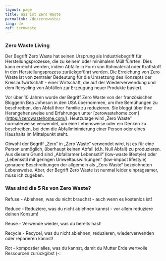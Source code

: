 ```yaml
---
layout: page
title: Was ist Zero Waste
permalink: /de/zerowaste/
lang: de
ref: zerowaste
---
```


### Zero Waste Living

Der Begriff Zero Waste hat seinen Ursprung als Industriebegriff für Herstellungsprozesse, die zu keinem oder minimalem Müll führten.
Dies kann erreicht werden, indem Abfälle in Form von Rohmaterial oder Kraftstoff in den Herstellungsprozess zurückgeführt werden.
Die Erreichung von Zero Waste ist von zentraler Bedeutung für die Umsetzung des Konzepts der Kreislaufwirtschaft - einer Wirtschaft, die auf der Wiederverwendung und dem Recycling von Abfällen zur Erzeugung neuer Produkte basiert.

Vor über 10 Jahren wurde der Begriff Zero Waste von der französischen Bloggerin Bea Johnson in den USA übernommen, um ihre Bemühungen zu beschreiben, den Abfall ihrer Familie zu reduzieren.
Sie bloggt über ihre Herangehensweise und Erfahrungen unter [zerowastehome.com] (https://zerowastehome.com/).
Heutzutage wird „Zero Waste“ normalerweise verwendet, um eine Lebensweise oder ein Denken zu beschreiben, bei dem die Abfallminimierung einer Person oder eines Haushalts im Mittelpunkt steht.

Obwohl der Begriff „Zero“ in „Zero Waste“ verwendet wird, ist es für eine Person unmöglich, überhaupt keinen Abfall (d.h. Null Abfall) zu produzieren. Aus diesem Grund sind „Abfallarmer Lebensstil“ (low-waste lifestyle) oder „Lebensstil mit geringen Umweltauswirkungen“ (low-impact lifestyle) genauere Beschreibungen der allgemein als „Zero Waste“ bezeichneten Lebensweise. Aber, der Begriff Zero Waste ist nunmal leider einprägsamer, muss ich zugeben.

### Was sind die 5 Rs von Zero Waste?

Refuse - Ablehnen, was du nicht brauchst - auch wenn es kostenlos ist!

Reduce - Reduziere, was du nicht ablehnen kannst - vor allem reduziere deinen Konsum!

Reuse -  Verwende wieder, was du bereits hast!

Recycle - Recycel, was du nicht ablehnen, reduzieren, wiederverwenden oder reparieren kannst!

Rot - kompostier alles, was du kannst, damit du Mutter Erde wertvolle Ressourcen zurückgibst (-:
